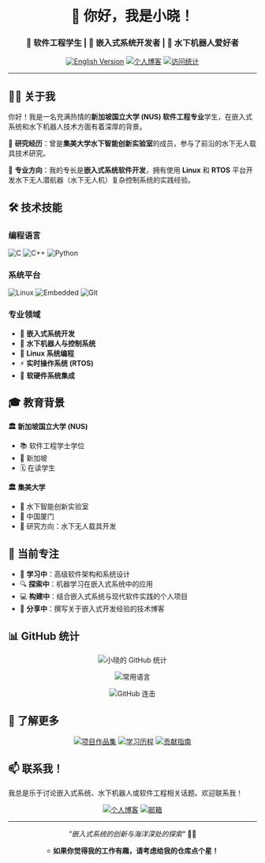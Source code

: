 <div align="center">

# 👋 你好，我是小晓！

### 🚀 软件工程学生 | 🤖 嵌入式系统开发者 | 🌊 水下机器人爱好者

[![English Version](https://img.shields.io/badge/English-README.md-blue?style=for-the-badge)](README.md)
[![个人博客](https://img.shields.io/badge/博客-sfxfs.github.io-orange?style=for-the-badge&logo=github-pages)](https://sfxfs.github.io)
[![访问统计](https://komarev.com/ghpvc/?username=sfxfs&color=brightgreen&style=for-the-badge&label=访问次数)](https://github.com/sfxfs)

</div>

---

## 👨‍💻 关于我

你好！我是一名充满热情的**新加坡国立大学 (NUS) 软件工程专业**学生，在嵌入式系统和水下机器人技术方面有着深厚的背景。

🔬 **研究经历**：曾是**集美大学水下智能创新实验室**的成员，参与了前沿的水下无人载具技术研究。

🎯 **专业方向**：我的专长是**嵌入式系统软件开发**，拥有使用 **Linux** 和 **RTOS** 平台开发水下无人潜航器（水下无人机）复杂控制系统的实践经验。

## 🛠️ 技术技能

### 编程语言
![C](https://img.shields.io/badge/C-00599C?style=for-the-badge&logo=c&logoColor=white)
![C++](https://img.shields.io/badge/C++-00599C?style=for-the-badge&logo=c%2B%2B&logoColor=white)
![Python](https://img.shields.io/badge/Python-3776AB?style=for-the-badge&logo=python&logoColor=white)

### 系统平台
![Linux](https://img.shields.io/badge/Linux-FCC624?style=for-the-badge&logo=linux&logoColor=black)
![Embedded](https://img.shields.io/badge/RTOS-FF6B35?style=for-the-badge&logo=arm&logoColor=white)
![Git](https://img.shields.io/badge/Git-F05032?style=for-the-badge&logo=git&logoColor=white)

### 专业领域
- 🤖 **嵌入式系统开发**
- 🌊 **水下机器人与控制系统**
- 🐧 **Linux 系统编程**
- ⚡ **实时操作系统 (RTOS)**
- 🔧 **软硬件系统集成**

## 🎓 教育背景

**🏛️ 新加坡国立大学 (NUS)**
- 📚 软件工程学士学位
- 📍 新加坡
- 🗓️ 在读学生

**🏛️ 集美大学**
- 🔬 水下智能创新实验室
- 📍 中国厦门
- 🤖 研究方向：水下无人载具开发

## 🚀 当前专注

- 🌱 **学习中**：高级软件架构和系统设计
- 🔍 **探索中**：机器学习在嵌入式系统中的应用
- 💻 **构建中**：结合嵌入式系统与现代软件实践的个人项目
- 📝 **分享中**：撰写关于嵌入式开发经验的技术博客

## 📊 GitHub 统计

<div align="center">

![小晓的 GitHub 统计](https://github-readme-stats.vercel.app/api?username=sfxfs&show_icons=true&theme=transparent&hide_border=true&include_all_commits=true&count_private=true&locale=cn)

![常用语言](https://github-readme-stats.vercel.app/api/top-langs/?username=sfxfs&layout=compact&theme=transparent&hide_border=true&locale=cn)

![GitHub 连击](https://github-readme-streak-stats.herokuapp.com/?user=sfxfs&theme=transparent&hide_border=true&locale=zh_Hans)

</div>

## 📂 了解更多

<div align="center">

[![项目作品集](https://img.shields.io/badge/💼_作品集-查看项目-blue?style=for-the-badge&logo=github)](PROJECTS.md)
[![学习历程](https://img.shields.io/badge/📚_学习-我的历程-green?style=for-the-badge&logo=book)](LEARNING.md)
[![贡献指南](https://img.shields.io/badge/🤝_贡献-指南-purple?style=for-the-badge&logo=handshake)](CONTRIBUTING.md)

</div>

## 📫 联系我！

我总是乐于讨论嵌入式系统、水下机器人或软件工程相关话题。欢迎联系我！

<div align="center">

[![个人博客](https://img.shields.io/badge/📔_个人博客-访问-orange?style=for-the-badge&logo=github-pages)](https://sfxfs.github.io)
[![邮箱](https://img.shields.io/badge/📧_联系-邮箱-red?style=for-the-badge&logo=gmail)](mailto:contact@example.com)

</div>

---

<div align="center">

*"嵌入式系统的创新与海洋深处的探索"* 🌊🤖

⭐ **如果你觉得我的工作有趣，请考虑给我的仓库点个星！**

</div>
